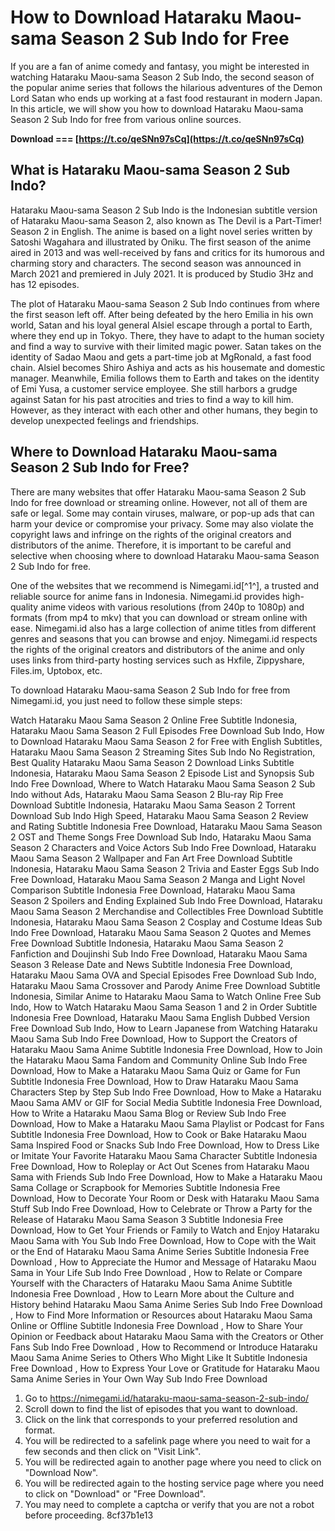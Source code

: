 # How to Download Hataraku Maou-sama Season 2 Sub Indo for Free
 
If you are a fan of anime comedy and fantasy, you might be interested in watching Hataraku Maou-sama Season 2 Sub Indo, the second season of the popular anime series that follows the hilarious adventures of the Demon Lord Satan who ends up working at a fast food restaurant in modern Japan. In this article, we will show you how to download Hataraku Maou-sama Season 2 Sub Indo for free from various online sources.
 
**Download === [https://t.co/qeSNn97sCq](https://t.co/qeSNn97sCq)**


 
## What is Hataraku Maou-sama Season 2 Sub Indo?
 
Hataraku Maou-sama Season 2 Sub Indo is the Indonesian subtitle version of Hataraku Maou-sama Season 2, also known as The Devil is a Part-Timer! Season 2 in English. The anime is based on a light novel series written by Satoshi Wagahara and illustrated by Oniku. The first season of the anime aired in 2013 and was well-received by fans and critics for its humorous and charming story and characters. The second season was announced in March 2021 and premiered in July 2021. It is produced by Studio 3Hz and has 12 episodes.
 
The plot of Hataraku Maou-sama Season 2 Sub Indo continues from where the first season left off. After being defeated by the hero Emilia in his own world, Satan and his loyal general Alsiel escape through a portal to Earth, where they end up in Tokyo. There, they have to adapt to the human society and find a way to survive with their limited magic power. Satan takes on the identity of Sadao Maou and gets a part-time job at MgRonald, a fast food chain. Alsiel becomes Shiro Ashiya and acts as his housemate and domestic manager. Meanwhile, Emilia follows them to Earth and takes on the identity of Emi Yusa, a customer service employee. She still harbors a grudge against Satan for his past atrocities and tries to find a way to kill him. However, as they interact with each other and other humans, they begin to develop unexpected feelings and friendships.
 
## Where to Download Hataraku Maou-sama Season 2 Sub Indo for Free?
 
There are many websites that offer Hataraku Maou-sama Season 2 Sub Indo for free download or streaming online. However, not all of them are safe or legal. Some may contain viruses, malware, or pop-up ads that can harm your device or compromise your privacy. Some may also violate the copyright laws and infringe on the rights of the original creators and distributors of the anime. Therefore, it is important to be careful and selective when choosing where to download Hataraku Maou-sama Season 2 Sub Indo for free.
 
One of the websites that we recommend is Nimegami.id[^1^], a trusted and reliable source for anime fans in Indonesia. Nimegami.id provides high-quality anime videos with various resolutions (from 240p to 1080p) and formats (from mp4 to mkv) that you can download or stream online with ease. Nimegami.id also has a large collection of anime titles from different genres and seasons that you can browse and enjoy. Nimegami.id respects the rights of the original creators and distributors of the anime and only uses links from third-party hosting services such as Hxfile, Zippyshare, Files.im, Uptobox, etc.
 
To download Hataraku Maou-sama Season 2 Sub Indo for free from Nimegami.id, you just need to follow these simple steps:
 
Watch Hataraku Maou Sama Season 2 Online Free Subtitle Indonesia,  Hataraku Maou Sama Season 2 Full Episodes Free Download Sub Indo,  How to Download Hataraku Maou Sama Season 2 for Free with English Subtitles,  Hataraku Maou Sama Season 2 Streaming Sites Sub Indo No Registration,  Best Quality Hataraku Maou Sama Season 2 Download Links Subtitle Indonesia,  Hataraku Maou Sama Season 2 Episode List and Synopsis Sub Indo Free Download,  Where to Watch Hataraku Maou Sama Season 2 Sub Indo without Ads,  Hataraku Maou Sama Season 2 Blu-ray Rip Free Download Subtitle Indonesia,  Hataraku Maou Sama Season 2 Torrent Download Sub Indo High Speed,  Hataraku Maou Sama Season 2 Review and Rating Subtitle Indonesia Free Download,  Hataraku Maou Sama Season 2 OST and Theme Songs Free Download Sub Indo,  Hataraku Maou Sama Season 2 Characters and Voice Actors Sub Indo Free Download,  Hataraku Maou Sama Season 2 Wallpaper and Fan Art Free Download Subtitle Indonesia,  Hataraku Maou Sama Season 2 Trivia and Easter Eggs Sub Indo Free Download,  Hataraku Maou Sama Season 2 Manga and Light Novel Comparison Subtitle Indonesia Free Download,  Hataraku Maou Sama Season 2 Spoilers and Ending Explained Sub Indo Free Download,  Hataraku Maou Sama Season 2 Merchandise and Collectibles Free Download Subtitle Indonesia,  Hataraku Maou Sama Season 2 Cosplay and Costume Ideas Sub Indo Free Download,  Hataraku Maou Sama Season 2 Quotes and Memes Free Download Subtitle Indonesia,  Hataraku Maou Sama Season 2 Fanfiction and Doujinshi Sub Indo Free Download,  Hataraku Maou Sama Season 3 Release Date and News Subtitle Indonesia Free Download,  Hataraku Maou Sama OVA and Special Episodes Free Download Sub Indo,  Hataraku Maou Sama Crossover and Parody Anime Free Download Subtitle Indonesia,  Similar Anime to Hataraku Maou Sama to Watch Online Free Sub Indo,  How to Watch Hataraku Maou Sama Season 1 and 2 in Order Subtitle Indonesia Free Download,  Hataraku Maou Sama English Dubbed Version Free Download Sub Indo,  How to Learn Japanese from Watching Hataraku Maou Sama Sub Indo Free Download,  How to Support the Creators of Hataraku Maou Sama Anime Subtitle Indonesia Free Download,  How to Join the Hataraku Maou Sama Fandom and Community Online Sub Indo Free Download,  How to Make a Hataraku Maou Sama Quiz or Game for Fun Subtitle Indonesia Free Download,  How to Draw Hataraku Maou Sama Characters Step by Step Sub Indo Free Download,  How to Make a Hataraku Maou Sama AMV or GIF for Social Media Subtitle Indonesia Free Download,  How to Write a Hataraku Maou Sama Blog or Review Sub Indo Free Download,  How to Make a Hataraku Maou Sama Playlist or Podcast for Fans Subtitle Indonesia Free Download,  How to Cook or Bake Hataraku Maou Sama Inspired Food or Snacks Sub Indo Free Download,  How to Dress Like or Imitate Your Favorite Hataraku Maou Sama Character Subtitle Indonesia Free Download,  How to Roleplay or Act Out Scenes from Hataraku Maou Sama with Friends Sub Indo Free Download,  How to Make a Hataraku Maou Sama Collage or Scrapbook for Memories Subtitle Indonesia Free Download,  How to Decorate Your Room or Desk with Hataraku Maou Sama Stuff Sub Indo Free Download,  How to Celebrate or Throw a Party for the Release of Hataraku Maou Sama Season 3 Subtitle Indonesia Free Download,  How to Get Your Friends or Family to Watch and Enjoy Hataraku Maou Sama with You Sub Indo Free Download,  How to Cope with the Wait or the End of Hataraku Maou Sama Anime Series Subtitle Indonesia Free Download ,  How to Appreciate the Humor and Message of Hataraku Maou Sama in Your Life Sub Indo Free Download ,  How to Relate or Compare Yourself with the Characters of Hataraku Maou Sama Anime Subtitle Indonesia Free Download ,  How to Learn More about the Culture and History behind Hataraku Maou Sama Anime Series Sub Indo Free Download ,  How to Find More Information or Resources about Hataraku Maou Sama Online or Offline Subtitle Indonesia Free Download ,  How to Share Your Opinion or Feedback about Hataraku Maou Sama with the Creators or Other Fans Sub Indo Free Download ,  How to Recommend or Introduce Hataraku Maou Sama Anime Series to Others Who Might Like It Subtitle Indonesia Free Download ,  How to Express Your Love or Gratitude for Hataraku Maou Sama Anime Series in Your Own Way Sub Indo Free Download
 
1. Go to https://nimegami.id/hataraku-maou-sama-season-2-sub-indo/
2. Scroll down to find the list of episodes that you want to download.
3. Click on the link that corresponds to your preferred resolution and format.
4. You will be redirected to a safelink page where you need to wait for a few seconds and then click on "Visit Link".
5. You will be redirected again to another page where you need to click on "Download Now".
6. You will be redirected again to the hosting service page where you need to click on "Download" or "Free Download".
7. You may need to complete a captcha or verify that you are not a robot before proceeding. 8cf37b1e13


